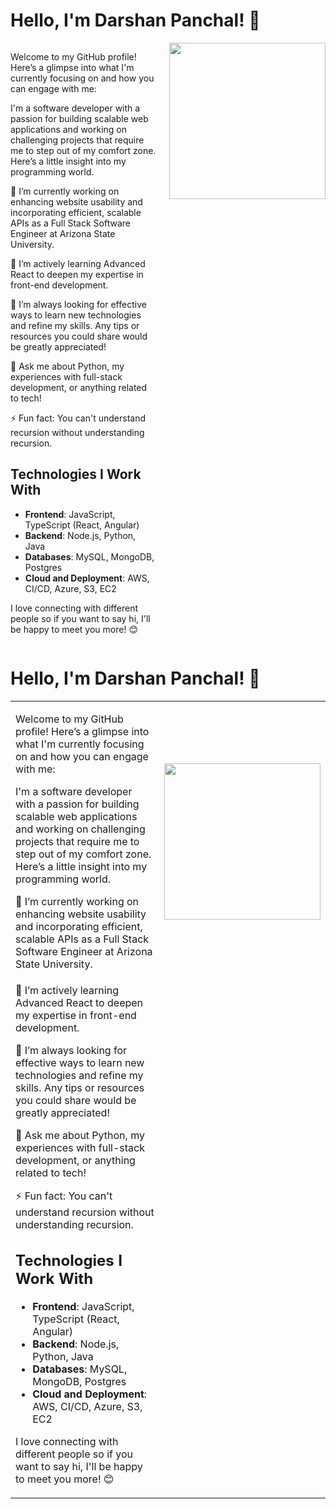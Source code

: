 # Hello, I'm Darshan Panchal! 👋

<div style="display:flex; justify-content:space-between; align-items:flex-start;">
<div style="flex: 1; margin-right: 20px;">

Welcome to my GitHub profile! Here’s a glimpse into what I'm currently focusing on and how you can engage with me:

I'm a software developer with a passion for building scalable web applications and working on challenging projects that require me to step out of my comfort zone. Here’s a little insight into my programming world.

🔭 I’m currently working on enhancing website usability and incorporating efficient, scalable APIs as a Full Stack Software Engineer at Arizona State University.

🌱 I’m actively learning Advanced React to deepen my expertise in front-end development.

🤔 I’m always looking for effective ways to learn new technologies and refine my skills. Any tips or resources you could share would be greatly appreciated!

💬 Ask me about Python, my experiences with full-stack development, or anything related to tech!

⚡ Fun fact: You can't understand recursion without understanding recursion.

## Technologies I Work With
- **Frontend**: JavaScript, TypeScript (React, Angular)
- **Backend**: Node.js, Python, Java
- **Databases**: MySQL, MongoDB, Postgres
- **Cloud and Deployment**: AWS, CI/CD, Azure, S3, EC2

I love connecting with different people so if you want to say hi, I'll be happy to meet you more! 😊

</div>
<div>
<img src="https://github.com/Dpancha6/Dpancha6/assets/89943583/8757bcef-eb52-494f-a2a9-eff76b125e5a" width="250" height="250"/>
</div>
</div>


# Hello, I'm Darshan Panchal! 👋

<table>
<tr>
<td>

Welcome to my GitHub profile! Here’s a glimpse into what I'm currently focusing on and how you can engage with me:

I'm a software developer with a passion for building scalable web applications 
and working on challenging projects that require me to step out of my comfort zone. 
Here’s a little insight into my programming world.

🔭 I’m currently working on enhancing website usability and incorporating 
efficient, scalable APIs as a Full Stack Software Engineer at Arizona State University.
</td>
<td>

<img src="https://github.com/Dpancha6/Dpancha6/assets/89943583/8757bcef-eb52-494f-a2a9-eff76b125e5a" width="250" height="250"/>

</td>
</tr>
<tr>
  <td>
🌱 I’m actively learning Advanced React to deepen my expertise in front-end development.

🤔 I’m always looking for effective ways to learn new technologies and refine my skills. 
Any tips or resources you could share would be greatly appreciated!

💬 Ask me about Python, my experiences with full-stack development, or anything related to tech!

⚡ Fun fact: You can't understand recursion without understanding recursion.

## Technologies I Work With
- **Frontend**: JavaScript, TypeScript (React, Angular)
- **Backend**: Node.js, Python, Java
- **Databases**: MySQL, MongoDB, Postgres
- **Cloud and Deployment**: AWS, CI/CD, Azure, S3, EC2

I love connecting with different people so if you want to say hi, I'll be happy to meet you more! 😊
</td>
</tr>
</table>
